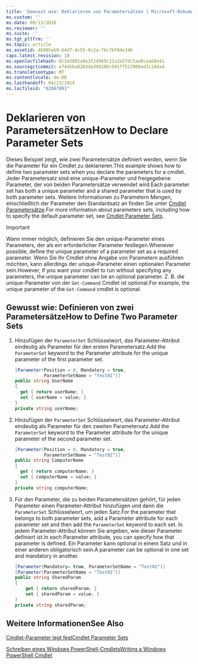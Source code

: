```yaml
---
title: 'Gewusst wie: Deklarieren von Parametersätzen | Microsoft-Dokumentation'
ms.custom: ''
ms.date: 09/13/2016
ms.reviewer: ''
ms.suite: ''
ms.tgt_pltfrm: ''
ms.topic: article
ms.assetid: 46905eb9-64d7-4c55-9c2a-7bc7bf04e14b
caps.latest.revision: 10
ms.openlocfilehash: 6c2e5891a8e3f24969c12a2e57dc5ae8caa68e41
ms.sourcegitcommit: e7445ba8203da304286c591ff513900ad1c244a4
ms.translationtype: MT
ms.contentlocale: de-DE
ms.lasthandoff: 04/23/2019
ms.locfileid: "62067891"
---
```

# <a name="how-to-declare-parameter-sets"></a><span data-ttu-id="66866-102">Deklarieren von Parametersätzen</span><span class="sxs-lookup"><span data-stu-id="66866-102">How to Declare Parameter Sets</span></span>

<span data-ttu-id="66866-103">Dieses Beispiel zeigt, wie zwei Parametersätze definiert werden, wenn Sie die Parameter für ein Cmdlet zu deklarieren.</span><span class="sxs-lookup"><span data-stu-id="66866-103">This example shows how to define two parameter sets when you declare the parameters for a cmdlet.</span></span> <span data-ttu-id="66866-104">Jeder Parametersatz sind eine unique-Parameter und freigegebene Parameter, der von beiden Parametersätze verwendet wird.</span><span class="sxs-lookup"><span data-stu-id="66866-104">Each parameter set has both a unique parameter and a shared parameter that is used by both parameter sets.</span></span> <span data-ttu-id="66866-105">Weitere Informationen zu Parametern Mengen, einschließlich der Parameter den Standardsatz an finden Sie unter [Cmdlet Parametersätze](./cmdlet-parameter-sets.md).</span><span class="sxs-lookup"><span data-stu-id="66866-105">For more information about parameters sets, including how to specify the default parameter set, see [Cmdlet Parameter Sets](./cmdlet-parameter-sets.md).</span></span>

> [!IMPORTANT]
> <span data-ttu-id="66866-106">Wann immer möglich, definieren Sie den unique-Parameter eines Parameters, der als ein erforderlicher Parameter festlegen.</span><span class="sxs-lookup"><span data-stu-id="66866-106">Whenever possible, define the unique parameter of a parameter set as a required parameter.</span></span> <span data-ttu-id="66866-107">Wenn Sie Ihr Cmdlet ohne Angabe von Parametern ausführen möchten, kann allerdings der unique-Parameter einen optionalen Parameter sein.</span><span class="sxs-lookup"><span data-stu-id="66866-107">However, if you want your cmdlet to run without specifying any parameters, the unique parameter can be an optional parameter.</span></span> <span data-ttu-id="66866-108">Z. B. die unique-Parameter von der `Get-Command` Cmdlet ist optional.</span><span class="sxs-lookup"><span data-stu-id="66866-108">For example, the unique parameter of the `Get-Command` cmdlet is optional.</span></span>

## <a name="how-to-define-two-parameter-sets"></a><span data-ttu-id="66866-109">Gewusst wie: Definieren von zwei Parametersätze</span><span class="sxs-lookup"><span data-stu-id="66866-109">How to Define Two Parameter Sets</span></span>

1. <span data-ttu-id="66866-110">Hinzufügen der `ParameterSet` Schlüsselwort, das Parameter-Attribut eindeutig als Parameter für den ersten Parametersatz.</span><span class="sxs-lookup"><span data-stu-id="66866-110">Add the `ParameterSet` keyword to the Parameter attribute for the unique parameter of the first parameter set.</span></span>

   ```csharp
   [Parameter(Position = 0, Mandatory = true,
              ParameterSetName = "Test01")]
   public string UserName
   {
     get { return userName; }
     set { userName = value; }
   }
   private string userName;
   ```

2. <span data-ttu-id="66866-111">Hinzufügen der `ParameterSet` Schlüsselwort, das Parameter-Attribut eindeutig als Parameter für den zweiten Parametersatz.</span><span class="sxs-lookup"><span data-stu-id="66866-111">Add the `ParameterSet` keyword to the Parameter attribute for the unique parameter of the second parameter set.</span></span>

   ```csharp
   [Parameter(Position = 0, Mandatory = true,
              ParameterSetName = "Test02")]
   public string ComputerName
   {
     get { return computerName; }
     set { computerName = value; }
   }
   private string computerName;
   ```

3. <span data-ttu-id="66866-112">Für den Parameter, die zu beiden Parametersätzen gehört, für jeden Parameter einen Parameter-Attribut hinzufügen und dann die `ParameterSet` Schlüsselwort, um jeden Satz.</span><span class="sxs-lookup"><span data-stu-id="66866-112">For the parameter that belongs to both parameter sets, add a Parameter attribute for each parameter set and then add the `ParameterSet` keyword to each set.</span></span> <span data-ttu-id="66866-113">In jedem Parameter-Attribut können Sie angeben, wie dieser Parameter definiert ist.</span><span class="sxs-lookup"><span data-stu-id="66866-113">In each Parameter attribute, you can specify how that parameter is defined.</span></span> <span data-ttu-id="66866-114">Ein Parameter kann optional in einem Satz und in einer anderen obligatorisch sein.</span><span class="sxs-lookup"><span data-stu-id="66866-114">A parameter can be optional in one set and mandatory in another.</span></span>

   ```csharp
   [Parameter(Mandatory= true, ParameterSetName = "Test01")]
   [Parameter(ParameterSetName = "Test02")]
   public string SharedParam
   {
       get { return sharedParam; }
       set { sharedParam = value; }
   }
   private string sharedParam;
   ```

## <a name="see-also"></a><span data-ttu-id="66866-115">Weitere Informationen</span><span class="sxs-lookup"><span data-stu-id="66866-115">See Also</span></span>

[<span data-ttu-id="66866-116">Cmdlet-Parameter legt fest</span><span class="sxs-lookup"><span data-stu-id="66866-116">Cmdlet Parameter Sets</span></span>](./cmdlet-parameter-sets.md)

[<span data-ttu-id="66866-117">Schreiben eines Windows PowerShell-Cmdlets</span><span class="sxs-lookup"><span data-stu-id="66866-117">Writing a Windows PowerShell Cmdlet</span></span>](./writing-a-windows-powershell-cmdlet.md)
